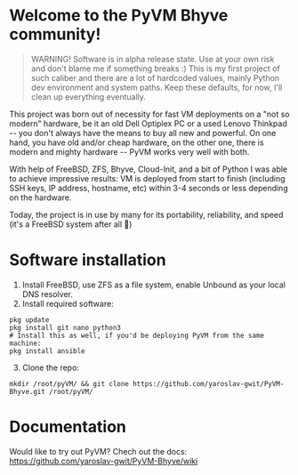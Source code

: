 # Welcome to the PyVM Bhyve community!
 > WARNING! Software is in alpha release state. Use at your own risk and don't blame me if something breaks :) This is my first project of such caliber and there are a lot of hardcoded values, mainly Python dev environment and system paths. Keep these defaults, for now, I'll clean up everything eventually.

This project was born out of necessity for fast VM deployments on a "not so modern" hardware, be it an old Dell Optiplex PC or a used Lenovo Thinkpad -- you don't always have the means to buy all new and powerful. On one hand, you have old and/or cheap hardware, on the other one, there is modern and mighty hardware -- PyVM works very well with both.

With help of FreeBSD, ZFS, Bhyve, Cloud-Init, and a bit of Python I was able to achieve impressive results: VM is deployed from start to finish (including SSH keys, IP address, hostname, etc) within 3-4 seconds or less depending on the hardware.

Today, the project is in use by many for its portability, reliability, and speed (it's a FreeBSD system after all :rocket:)

# Software installation
1. Install FreeBSD, use ZFS as a file system, enable Unbound as your local DNS resolver.
2. Install required software:
```
pkg update
pkg install git nano python3 
# Install this as well, if you'd be deploying PyVM from the same machine:
pkg install ansible
```
3. Clone the repo:
```
mkdir /root/pyVM/ && git clone https://github.com/yaroslav-gwit/PyVM-Bhyve.git /root/pyVM/
```


# Documentation
Would like to try out PyVM? Chech out the docs: https://github.com/yaroslav-gwit/PyVM-Bhyve/wiki
